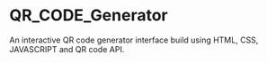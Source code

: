 # QR_CODE_Generator
An interactive QR code generator interface build using HTML, CSS, JAVASCRIPT and QR code API.
